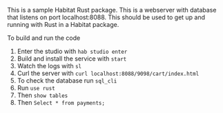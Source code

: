 This is a sample Habitat Rust package. This is a webserver with database that listens on port localhost:8088. 
This should be used to get up and running with Rust in a Habitat package.

To build and run the code
1. Enter the studio with `hab studio enter`
1. Build and install the service with `start`
1. Watch the logs with `sl`
1. Curl the server with `curl localhost:8088/9098/cart/index.html`
1. To check the database run `sql_cli`
1. Run `use rust`
2. Then `show tables`
3. Then `Select * from payments;`
